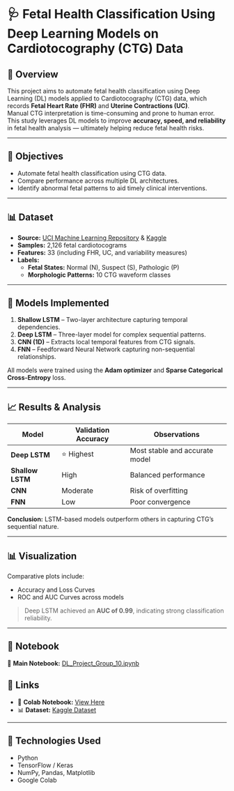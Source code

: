 # 🩺 Fetal Health Classification Using Deep Learning Models on Cardiotocography (CTG) Data  

## 📘 Overview  
This project aims to automate fetal health classification using Deep Learning (DL) models applied to Cardiotocography (CTG) data, which records **Fetal Heart Rate (FHR)** and **Uterine Contractions (UC)**.  
Manual CTG interpretation is time-consuming and prone to human error. This study leverages DL models to improve **accuracy, speed, and reliability** in fetal health analysis — ultimately helping reduce fetal health risks.

---

## 🎯 Objectives  
- Automate fetal health classification using CTG data.  
- Compare performance across multiple DL architectures.  
- Identify abnormal fetal patterns to aid timely clinical interventions.

---

## 📊 Dataset  
- **Source:** [UCI Machine Learning Repository](https://archive.ics.uci.edu/) & [Kaggle](https://www.kaggle.com/datasets/propanon/uci-cardiotocography)  
- **Samples:** 2,126 fetal cardiotocograms  
- **Features:** 33 (including FHR, UC, and variability measures)  
- **Labels:**  
  - **Fetal States:** Normal (N), Suspect (S), Pathologic (P)  
  - **Morphologic Patterns:** 10 CTG waveform classes  

---

## 🧠 Models Implemented  
1. **Shallow LSTM** – Two-layer architecture capturing temporal dependencies.  
2. **Deep LSTM** – Three-layer model for complex sequential patterns.  
3. **CNN (1D)** – Extracts local temporal features from CTG signals.  
4. **FNN** – Feedforward Neural Network capturing non-sequential relationships.  

All models were trained using the **Adam optimizer** and **Sparse Categorical Cross-Entropy** loss.

---

## 📈 Results & Analysis  

| Model | Validation Accuracy | Observations |
|--------|----------------------|---------------|
| **Deep LSTM** | ⭐ Highest | Most stable and accurate model |
| **Shallow LSTM** | High | Balanced performance |
| **CNN** | Moderate | Risk of overfitting |
| **FNN** | Low | Poor convergence |

**Conclusion:** LSTM-based models outperform others in capturing CTG’s sequential nature.

---

## 📊 Visualization  
Comparative plots include:  
- Accuracy and Loss Curves  
- ROC and AUC Curves across models  

> Deep LSTM achieved an **AUC of 0.99**, indicating strong classification reliability.

---

## 🧾 Notebook
📓 **Main Notebook:** [DL_Project_Group_10.ipynb](DL_Project_Group_10.ipynb)


## 🧾 Links  
- 📘 **Colab Notebook:** [View Here](https://colab.research.google.com/drive/1MSPYHMVsgyauyEFUHLlCmLd2CL6ktqIw?usp=sharing)  
- 📊 **Dataset:** [Kaggle Dataset](https://www.kaggle.com/datasets/propanon/uci-cardiotocography)

---

## 🧰 Technologies Used  
- Python  
- TensorFlow / Keras  
- NumPy, Pandas, Matplotlib  
- Google Colab  
